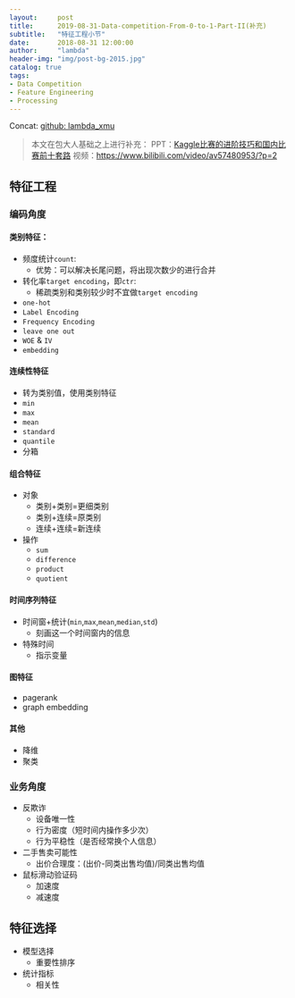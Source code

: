 ```yaml
---
layout:     post
title:      2019-08-31-Data-competition-From-0-to-1-Part-II(补充)
subtitle:   "特征工程小节"
date:       2018-08-31 12:00:00
author:     "lambda"
header-img: "img/post-bg-2015.jpg"
catalog: true
tags:
- Data Competition
- Feature Engineering
- Processing
---
```


Concat: [github: lambda_xmu](https://github.com/lambda-xmu)

> 本文在包大人基础之上进行补充：
PPT：[Kaggle比赛的进阶技巧和国内比赛前十套路](https://zhuanlan.zhihu.com/p/71609765?utm_source=wechat_session&utm_medium=social&utm_oi=588099158540423168&s_r=0&from=singlemessage&isappinstalled=0)
视频：https://www.bilibili.com/video/av57480953/?p=2

## 特征工程
### 编码角度
#### 类别特征：
- 频度统计`count`:
    - 优势：可以解决长尾问题，将出现次数少的进行合并
- 转化率`target encoding`，即`ctr`:
    - 稀疏类别和类别较少时不宜做`target encoding`
- `one-hot`
- `Label Encoding`
- `Frequency Encoding`
- `leave one out`
- `WOE` & `IV`
- `embedding`

#### 连续性特征
- 转为类别值，使用类别特征
- `min`
- `max`
- `mean`
- `standard`
- `quantile`
- 分箱

#### 组合特征
- 对象
    - 类别+类别=更细类别
    - 类别+连续=原类别
    - 连续+连续=新连续
- 操作
    - `sum`
    - `difference`
    - `product`
    - `quotient`

#### 时间序列特征
- 时间窗+统计(`min`,`max`,`mean`,`median`,`std`)
    - 刻画这一个时间窗内的信息
- 特殊时间
    - 指示变量

#### 图特征
- pagerank
- graph embedding

#### 其他
- 降维
- 聚类

### 业务角度
- 反欺诈
    - 设备唯一性
    - 行为密度（短时间内操作多少次）
    - 行为平稳性（是否经常换个人信息）
- 二手售卖可能性
    - 出价合理度：(出价-同类出售均值)/同类出售均值
- 鼠标滑动验证码
    - 加速度
    - 减速度

## 特征选择
- 模型选择
    - 重要性排序
- 统计指标
    - 相关性
